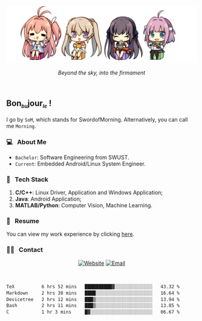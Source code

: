 <img src="./pic/Aokana.png">
<p align="center"><em>Beyond the sky, into the firmament</em></p>

<br/>

## Bon<sub><em><font size=2>bu</font></em></sub>jour<sub><em><font size=2>le</font></em></sub> !

I go by `SoM`, which stands for SwordofMorning. Alternatively, you can call me `Morning`.

### 💻 &nbsp; About Me

- `Bachelor`: Software Engineering from SWUST.
- `Current`: Embedded Android/Linux System Engineer.

### 🔧 &nbsp; Tech Stack

1. **C/C++**: Linux Driver, Application and Windows Application;
2. **Java**: Android Application;
3. **MATLAB/Python**: Computer Vision, Machine Learning.

### 📝 &nbsp; Resume

You can view my work experience by clicking <a href="https://swordofmorning.com/index.php/contact/">here</a>.

### 🤝🏻 &nbsp; Contact

<p align="center">
<a href="https://swordofmorning.com/"><img alt="Website" src="https://img.shields.io/badge/Website-swordofmorning.com-blue?style=flat-square&logo=google-chrome"></a>
<a href="mailto:master@xiaojintao.email
"><img alt="Email" src="https://img.shields.io/badge/Email-master@xiaojintao.email-blue?style=flat-square&logo=gmail"></a>
</p>

<br/>

<!--START_SECTION:waka-->

```txt
TeX          6 hrs 52 mins   ██████████▓░░░░░░░░░░░░░░   43.32 %
Markdown     2 hrs 38 mins   ████░░░░░░░░░░░░░░░░░░░░░   16.64 %
Devicetree   2 hrs 12 mins   ███▒░░░░░░░░░░░░░░░░░░░░░   13.94 %
Bash         2 hrs 11 mins   ███▒░░░░░░░░░░░░░░░░░░░░░   13.85 %
C            1 hr 3 mins     █▓░░░░░░░░░░░░░░░░░░░░░░░   06.67 %
```

<!--END_SECTION:waka-->
